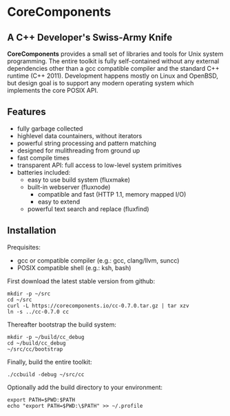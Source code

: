 CoreComponents
==============

A C++ Developer's Swiss-Army Knife
----------------------------------

**CoreComponents** provides a small set of libraries and tools for Unix system programming.
The entire toolkit is fully self-contained without any external dependencies other than a gcc
compatible compiler and the standard C++ runtime (C++ 2011). Development happens mostly on Linux and
OpenBSD, but design goal is to support any modern operating system which implements the
core POSIX API.

Features
--------

 * fully garbage collected
 * highlevel data countainers, without iterators
 * powerful string processing and pattern matching
 * designed for mulithreading from ground up
 * fast compile times
 * transparent API: full access to low-level system primitives
 * batteries included:
   * easy to use build system (fluxmake)
   * built-in webserver (fluxnode)
     * compatible and fast (HTTP 1.1, memory mapped I/O)
     * easy to extend
   * powerful text search and replace (fluxfind)

Installation
------------

Prequisites:
 * gcc or compatible compiler (e.g.: gcc, clang/llvm, suncc)
 * POSIX compatible shell (e.g.: ksh, bash)

First download the latest stable version from github:
```
mkdir -p ~/src
cd ~/src
curl -L https://corecomponents.io/cc-0.7.0.tar.gz | tar xzv
ln -s ../cc-0.7.0 cc
```

Thereafter bootstrap the build system:
```
mkdir -p ~/build/cc_debug
cd ~/build/cc_debug
~/src/cc/bootstrap
```

Finally, build the entire toolkit:
```
./ccbuild -debug ~/src/cc
```

Optionally add the build directory to your environment:
```
export PATH=$PWD:$PATH
echo "export PATH=$PWD:\$PATH" >> ~/.profile
```
